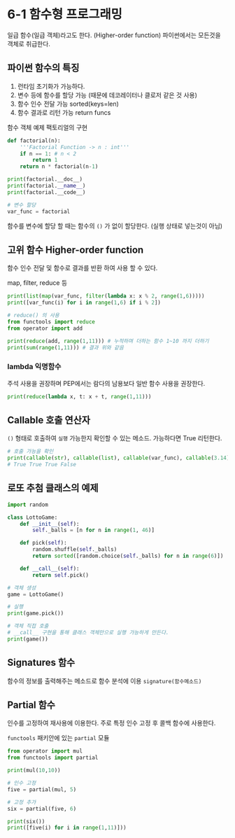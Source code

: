 # 6-1 함수형 프로그래밍

일급 함수(일급 객체)라고도 한다. (Higher-order function) 파이썬에서는 모든것을 객체로 취급한다.

## 파이썬 함수의 특징

1. 런타임 초기화가 가능하다.
2. 변수 등에 함수를 할당 가능 (때문에 데코레이터나 클로저 같은 것 사용)
3. 함수 인수 전달 가능 sorted(keys=len)
4. 함수 결과로 리턴 가능 return funcs

함수 객체 예제 팩토리얼의 구현

```python
def factorial(n):
    '''Factorial Function -> n : int'''
    if n == 1: # n < 2
        return 1
    return n * factorial(n-1)

print(factorial.__doc__)
print(factorial.__name__)
print(factorial.__code__)

# 변수 할당
var_func = factorial
```

함수를 변수에 할당 할 때는 함수의 `()` 가 없이 할당한다. (실행 상태로 넣는것이 아님)

## 고위 함수 Higher-order function

함수 인수 전달 및 함수로 결과를 반환 하여 사용 할 수 있다.

map, filter, reduce 등

```python
print(list(map(var_func, filter(lambda x: x % 2, range(1,6)))))
print([var_func(i) for i in range(1,6) if i % 2])

# reduce() 의 사용
from functools import reduce
from operator import add

print(reduce(add, range(1,11))) # 누적하며 더하는 함수 1~10 까지 더하기
print(sum(range(1,11))) # 결과 위와 같음
```

### lambda 익명함수

주석 사용을 권장하며 PEP에서는 람다의 남용보다 일반 함수 사용을 권장한다.

```python
print(reduce(lambda x, t: x + t, range(1,11)))
```

## Callable 호출 연산자

`()` 형태로 호출하여 `실행` 가능한지 확인할 수 있는 메소드. 가능하다면 True 리턴한다.

```python
# 호출 가능을 확인
print(callable(str), callable(list), callable(var_func), callable(3.14))
# True True True False
```

## 로또 추첨 클래스의 예제

```python
import random

class LottoGame:
    def __init__(self):
        self._balls = [n for n in range(1, 46)]

    def pick(self):
        random.shuffle(self._balls)
        return sorted([random.choice(self._balls) for n in range(6)])

    def __call__(self):
        return self.pick()

# 객체 생성
game = LottoGame()

# 실행
print(game.pick())

# 객체 직접 호출
# __call__ 구현을 통해 클래스 객체만으로 실행 가능하게 만든다.
print(game())
```

## Signatures 함수

함수의 정보를 출력해주는 메소드로 함수 분석에 이용 `signature(함수메소드)`

## Partial 함수

인수를 고정하여 재사용에 이용한다. 주로 특정 인수 고정 후 콜백 함수에 사용한다.

`functools` 패키안에 있는 `partial` 모듈

```python
from operator import mul
from functools import partial

print(mul(10,10))

# 인수 고정
five = partial(mul, 5)

# 고정 추가
six = partial(five, 6)

print(six())
print([five(i) for i in range(1,11)]))
```
